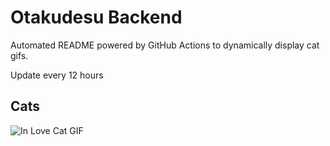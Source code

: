 # Otakudesu Backend

Automated README powered by GitHub Actions to dynamically display cat gifs.

 Update every 12 hours

## Cats

![In Love Cat GIF](https://media4.giphy.com/media/MDJ9IbxxvDUQM/200.gif?cid=9acd02da0k2e34bnsyjlujr44cm0h04wh8ik2v3wl7fklssu&ep=v1_gifs_search&rid=200.gif&ct=g)
